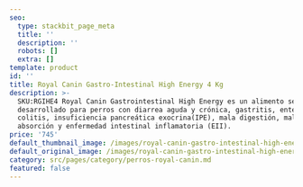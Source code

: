 ```yaml
---
seo:
  type: stackbit_page_meta
  title: ''
  description: ''
  robots: []
  extra: []
template: product
id: ''
title: Royal Canin Gastro-Intestinal High Energy 4 Kg
description: >-
  SKU:RGIHE4 Royal Canin Gastrointestinal High Energy es un alimento seco
  desarrollado para perros con diarrea aguda y crónica, gastritis, enteritis,
  colitis, insuficiencia pancreática exocrina(IPE), mala digestión, mala
  absorción y enfermedad intestinal inflamatoria (EII).
price: '745'
default_thumbnail_image: /images/royal-canin-gastro-intestinal-high-energy.jpg
default_original_image: /images/royal-canin-gastro-intestinal-high-energy.jpg
category: src/pages/category/perros-royal-canin.md
featured: false
---
```

